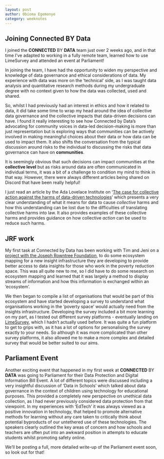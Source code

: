 ```yaml
---
layout: post
author: Obioma Egemonye
category: weeknotes
---
```


## Joining Connected BY Data

I joined the **CONNECTED** BY **DATA** team just over 2 weeks ago, and in that time I’ve adapted to working in a fully remote team, learned how to use LimeSurvey and attended an event at Parliament!

In joining the team, I have had the opportunity to widen my perspective and knowledge of data governance and ethical considerations of data. My experience with data was more on the ‘technical’ side, as I was taught data analysis and quantitative research methods during my undergraduate degree with no context given to how the data was collected, used and shared. 

So, whilst I had previously had an interest in ethics and how it related to data, it did take some time to wrap my head around the idea of collective data governance and the collective impacts that data-driven decisions can have. I found it really interesting to see how Connected by Data’s advocating for community voices in data-led decision-making is more than just representation but is exploring ways that communities can be actively involved in making meaningful choices about their data or how data can be used to impact them. It also shifts the conversation from the typical discussion around risks to the individual to discussing the risks that data governance can have on **communities**. 

It is seemingly obvious that such decisions can impact communities at the **collective level** but as risks around data are often communicated in individual terms, it was a bit of a challenge to condition my mind to think in that way. However, there were always different articles being shared on Discord that have been really helpful! 

I just read an article by the Ada Lovelace Institute on ‘[The case for collective action against the harms of data-driven technologies](https://www.adalovelaceinstitute.org/blog/collective-action-harms/)’ which presents a very clear understanding of what it means for data to cause _collective_ harms and how this understanding can be lost due to the difficulties of translating collective harms into law. It also provides examples of these collective harms and provides guidance on how collective _action_ can be used to reduce such harms.

## JRF work

My first task at Connected by Data has been working with Tim and Jeni on a [project with the Joseph Rowntree Foundation](https://connectedbydata.org/projects/2022-jrf-ecosystem), to do some ecosystem mapping for a new insight infrastructure they are developing to provide better access to data insights for those who work in the poverty reduction space. This was all quite new to me, so I did have to do some research on ecosystem mapping and learned that it was largely a method to display streams of information and how this information is exchanged within an ‘ecosystem’. 

We then began to compile a list of organisations that would be part of this ecosystem and have started developing a survey to understand what organisations working in the ‘poverty space’ would actually need from the insights infrastructure. Developing the survey included a bit more learning on my part, as I tested out different survey platforms - eventually landing on [LimeSurvey](https://www.limesurvey.com/), which I hadn’t actually used before. It was quite a fun platform to get to grips with, as it has a lot of options for personalising the survey exactly to your needs. So although it was more complicated than other survey platforms, it also allowed me to make a more complex and detailed survey that would be better suited to our aims.

## Parliament Event

Another exciting event that happened in my first week at **CONNECTED** BY **DATA** was going to Parliament for their Data Protection and Digital Information Bill Event. A lot of different topics were discussed including a very insightful discussion of ‘Data in Schools’ which talked about data governance in the context of children using technology for educational purposes. This provided a completely new perspective on unethical data collection, as I had never previously considered data protection from that viewpoint. In my experiences with ‘EdTech’ it was always viewed as a positive innovation in technology, that helped to promote alternative methods for learning without any care taken to critically think about potential byproducts of our untethered use of these technologies. The speakers clearly outlined the key areas of concern and how schools and teachers are often put into an awkward position in attempts to educate students whilst promoting safety online.

We’ll be posting a full, more detailed write-up of the Parliament event soon, so look out for that!
